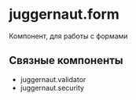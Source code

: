 # juggernaut.form
Компонент, для работы с формами

## Связные компоненты

- juggernaut.validator
- juggernaut.security